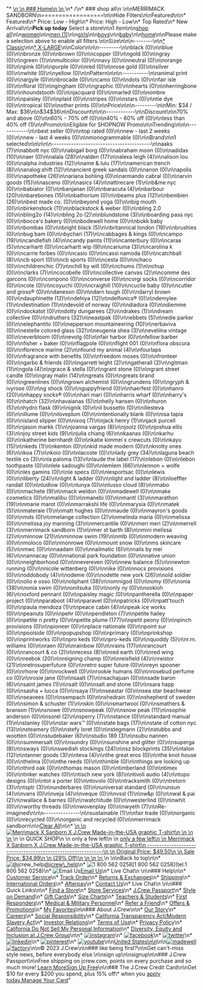 "*   [\n    \n    ### Home\n    \n    ](/)\n*   /\n*   ### shop all\n    \n\nMERRIMACK SANDBORN\n==================\n\nHide Filters\n\nFeatured\n\n*   Featured\n*   Price: Low - High\n*   Price: High - Low\n*   Top Rated\n*   New Arrival\n\n**Pick up today** Select a store\n\n1 item\n\n[shop all](/all/?crawl=no)\n\n[women](/all/womens?crawl=no)\n\n[men (1)](/all/mens?crawl=no)\n\n[girls](/all/girls?crawl=no)\n\n[boys](/all/boys?crawl=no)\n\n[baby](/all/baby?crawl=no)\n\n[home](/all/home?crawl=no)\n\nPlease make a selection above to enable all filters.\n\nSize\n\n\n--------\n\n[*   Classic](/all/?brand=MERRIMACK%20SANDBORN&crawl=no&fit=Classic)\n\n[*   X-LARGE](/all/?brand=MERRIMACK%20SANDBORN&crawl=no&size=X-LARGE)\n\nColor\n\n\n---------\n\nblack (0)\n\nblue (0)\n\nbronze (0)\n\nbrown (0)\n\ncopper (0)\n\ngold (0)\n\ngray (0)\n\n[](/all/?brand=MERRIMACK%20SANDBORN&crawl=no&l_color=root-green)green (1)\n\nmulticolor (0)\n\nnavy (0)\n\nneutral (0)\n\norange (0)\n\npink (0)\n\npurple (0)\n\nred (0)\n\nrose gold (0)\n\nsilver (0)\n\nwhite (0)\n\nyellow (0)\n\nPattern\n\n\n-----------\n\nanimal print (0)\n\nargyle (0)\n\nbrocade (0)\n\ncamo (0)\n\ndots (0)\n\nfair isle (0)\n\nfloral (0)\n\ngingham (0)\n\ngraphic (0)\n\nhearts (0)\n\nherringbone (0)\n\nhoundstooth (0)\n\njacquard (0)\n\nmarled (0)\n\nombre (0)\n\npaisley (0)\n\nplaid (0)\n\nstripes (0)\n\nstars (0)\n\ntie dye (0)\n\ntropical (0)\n\nother prints (0)\n\nPrice\n\n\n---------\n\nMin: $34 / Max: $36\n\n$34$36\n\nDiscount\n\n\n------------\n\nDiscount\n\n70% and above (0)\n\n60% - 70% off (0)\n\n40% - 60% off (0)\n\n[](/all/?brand=MERRIMACK%20SANDBORN&crawl=no&discount=lessThan40Off)less than 40% off (1)\n\nPromo\n\n[](/all/?brand=MERRIMACK%20SANDBORN&crawl=no&pmid=msg-30-off-full-price%2Cmsg-pam-promo%2Cmsg-30-off-sale~SHOPNOW)Eligible for SHOPNOW Promo\n\nTrending\n\n\n------------\n\nbest seller (0)\n\ntop rated (0)\n\nnew - last 2 weeks (0)\n\nnew - last 4 weeks (0)\n\nmonogrammable (0)\n\nBrand\n\n1 selected[](/all/?crawl=no)\n\n\n\n\n-----------------------------------------\n\n[](/all/?brand=AAKS,MERRIMACK%20SANDBORN&crawl=no)aaks (7)\n\nabbott nyc (0)\n\nabigail borg (0)\n\nabraham moon (0)\n\n[](/all/?brand=ADIDAS,MERRIMACK%20SANDBORN&crawl=no)adidas (10)\n\naer (0)\n\n[](/all/?brand=ALALA,MERRIMACK%20SANDBORN&crawl=no)alala (28)\n\n[](/all/?brand=ALDEN,MERRIMACK%20SANDBORN&crawl=no)alden (17)\n\n[](/all/?brand=ALEXA%20LEIGH,MERRIMACK%20SANDBORN&crawl=no)alexa leigh (4)\n\nalison lou (0)\n\n[](/all/?brand=ALPHA%20INDUSTRIES,MERRIMACK%20SANDBORN&crawl=no)alpha industries (12)\n\n[](/all/?brand=AME%20%26%20LULU,MERRIMACK%20SANDBORN&crawl=no)ame & lulu (17)\n\n[](/all/?brand=AMERICAN%20TRENCH,MERRIMACK%20SANDBORN&crawl=no)american trench (8)\n\n[](/all/?brand=ANALOG%3ASHIFT,MERRIMACK%20SANDBORN&crawl=no)analog:shift (12)\n\nancient greek sandals (0)\n\nanon (0)\n\napolis (0)\n\n[](/all/?brand=APOTHEKE,MERRIMACK%20SANDBORN&crawl=no)apotheke (26)\n\nariana bohling (0)\n\narmando cabral (0)\n\n[](/all/?brand=ARVIN%20GOODS,MERRIMACK%20SANDBORN&crawl=no)arvin goods (15)\n\nasceno (0)\n\n[](/all/?brand=ASICS,MERRIMACK%20SANDBORN&crawl=no)asics (4)\n\n[](/all/?brand=ATTIRECARE,MERRIMACK%20SANDBORN&crawl=no)attirecare (1)\n\nb&me nyc (0)\n\nbabiator (0)\n\nbanjanan (0)\n\n[](/all/?brand=BARACUTA,MERRIMACK%20SANDBORN&crawl=no)baracuta (4)\n\n[](/all/?brand=BARBOUR,MERRIMACK%20SANDBORN&crawl=no)barbour (20)\n\n[](/all/?brand=BAREBONES,MERRIMACK%20SANDBORN&crawl=no)barebones (15)\n\nbathorium (0)\n\n[](/all/?brand=BEAMS%20PLUS,MERRIMACK%20SANDBORN&crawl=no)beams plus (12)\n\n[](/all/?brand=BEMBIEN,MERRIMACK%20SANDBORN&crawl=no)bembien (26)\n\nbest made co. (0)\n\nbeyond yoga (0)\n\nbig mouth (0)\n\n[](/all/?brand=Birkenstock,MERRIMACK%20SANDBORN&crawl=no)birkenstock (11)\n\nblackstock & weber (0)\n\nbling 2.0 (0)\n\n[](/all/?brand=BLING2O,MERRIMACK%20SANDBORN&crawl=no)bling2o (14)\n\n[](/all/?brand=BLING%202o,MERRIMACK%20SANDBORN&crawl=no)bling 2o (2)\n\n[](/all/?brand=BLUNDSTONE,MERRIMACK%20SANDBORN&crawl=no)blundstone (3)\n\nboarding pass nyc (0)\n\nbocce's bakery (0)\n\nbodewell home (0)\n\nbokk baby (0)\n\nbombas (0)\n\n[](/all/?brand=BRIGHT%20BLACK,MERRIMACK%20SANDBORN&crawl=no)bright black (5)\n\n[](/all/?brand=BRITANNICAL%20LONDON,MERRIMACK%20SANDBORN&crawl=no)britannical london (19)\n\nbrushies (0)\n\nbug bam (0)\n\n[](/all/?brand=BYCHARI,MERRIMACK%20SANDBORN&crawl=no)bychari (17)\n\ncabbages & kings (0)\n\n[](/all/?brand=CAMPO,MERRIMACK%20SANDBORN&crawl=no)campo (19)\n\n[](/all/?brand=CANDLEFISH,MERRIMACK%20SANDBORN&crawl=no)candlefish (4)\n\n[](/all/?brand=CANDY%20PAINTS,MERRIMACK%20SANDBORN&crawl=no)candy paints (11)\n\ncanterbury (0)\n\n[](/all/?brand=CARAA,MERRIMACK%20SANDBORN&crawl=no)caraa (5)\n\ncarhartt (0)\n\n[](/all/?brand=CARHARTT%20WIP,MERRIMACK%20SANDBORN&crawl=no)carhartt wip (9)\n\n[](/all/?brand=CARIUMA,MERRIMACK%20SANDBORN&crawl=no)cariuma (3)\n\ncarolina k (0)\n\ncarrie forbes (0)\n\ncasio (0)\n\ncassi namoda (0)\n\n[](/all/?brand=CATCHBALL,MERRIMACK%20SANDBORN&crawl=no)catchball (8)\n\ncb sport (0)\n\ncb sports (0)\n\ncesta (0)\n\nchaco (0)\n\n[](/all/?brand=CHILDRENCHIC,MERRIMACK%20SANDBORN&crawl=no)childrenchic (7)\n\nchill by will (0)\n\n[](/all/?brand=CHUMS,MERRIMACK%20SANDBORN&crawl=no)chums (1)\n\nchup (0)\n\n[](/all/?brand=CLARKS,MERRIMACK%20SANDBORN&crawl=no)clarks (7)\n\ncocobelle (0)\n\n[](/all/?brand=COLLECTIVE%20CANVAS,MERRIMACK%20SANDBORN&crawl=no)collective canvas (2)\n\ncomme des garcons (0)\n\ncompono (0)\n\nconverse (0)\n\ncorgi socks (0)\n\ncorridor (0)\n\ncote (0)\n\ncoyuchi (0)\n\n[](/all/?brand=CRAIGHILL,MERRIMACK%20SANDBORN&crawl=no)craighill (10)\n\ncuclie baby (0)\n\ncutler and gross® (0)\n\ndaneson (0)\n\ndarn tough (0)\n\ndarryl brown (0)\n\n[](/all/?brand=DAUPHINETTE,MERRIMACK%20SANDBORN&crawl=no)dauphinette (12)\n\n[](/all/?brand=DEHIYA,MERRIMACK%20SANDBORN&crawl=no)dehiya (12)\n\ndelfonics® (0)\n\n[](/all/?brand=DEMYLEE,MERRIMACK%20SANDBORN&crawl=no)demylee (1)\n\n[](/all/?brand=DESTINATION,MERRIMACK%20SANDBORN&crawl=no)destination (1)\n\ndevold of norway (0)\n\ndiadora (0)\n\ndiemme (0)\n\ndockatot (0)\n\n[](/all/?brand=DOTTY%20DUNGAREES,MERRIMACK%20SANDBORN&crawl=no)dotty dungarees (2)\n\n[](/all/?brand=DRAKES,MERRIMACK%20SANDBORN&crawl=no)drakes (1)\n\ndream collective (0)\n\n[](/all/?brand=DRUTHERS,MERRIMACK%20SANDBORN&crawl=no)druthers (32)\n\neastpak (0)\n\n[](/all/?brand=EBBETS,MERRIMACK%20SANDBORN&crawl=no)ebbets (5)\n\nedie parker (0)\n\nelephantito (0)\n\n[](/all/?brand=EPPERSON%20MOUNTAINEERING,MERRIMACK%20SANDBORN&crawl=no)epperson mountaineering (10)\n\nerbaviva (0)\n\n[](/all/?brand=ESTELLE%20COLORED%20GLASS,MERRIMACK%20SANDBORN&crawl=no)estelle colored glass (32)\n\n[](/all/?brand=EUGENIA%20SHEA,MERRIMACK%20SANDBORN&crawl=no)eugenia shea (3)\n\neveliina vintage (0)\n\neverbloom (0)\n\nevolg (0)\n\nfair harbor (0)\n\nfellow barber (0)\n\nfisher + baker (0)\n\nflagpole (0)\n\nflight 001 (0)\n\nflora obscura (0)\n\n[](/all/?brand=FLORENCE%20MARINE,MERRIMACK%20SANDBORN&crawl=no)florence marine (2)\n\n[](/all/?brand=FOUND%20MY%20ANIMAL,MERRIMACK%20SANDBORN&crawl=no)found my animal (4)\n\nfourlaps (0)\n\nfragrance with benefits (0)\n\nfreedom moses (0)\n\nfronteer (0)\n\ngarbo & friends (0)\n\n[](/all/?brand=GARRETT%20LEIGHT,MERRIMACK%20SANDBORN&crawl=no)garrett leight (2)\n\n[](/all/?brand=GATHERALL,MERRIMACK%20SANDBORN&crawl=no)gatherall (2)\n\n[](/all/?brand=GITMAN,MERRIMACK%20SANDBORN&crawl=no)gitman (1)\n\n[](/all/?brand=GOLA,MERRIMACK%20SANDBORN&crawl=no)gola (4)\n\ngrace & stella (0)\n\ngrant stone (0)\n\ngrant street candle (0)\n\n[](/all/?brand=GRAY%20MALIN,MERRIMACK%20SANDBORN&crawl=no)gray malin (14)\n\ngreats (0)\n\ngreats brand (0)\n\ngreenlines (0)\n\ngrown alchemist (0)\n\ngrundens (0)\n\ngryph & ivyrose (0)\n\ng shock (0)\n\nguppyfriend (0)\n\nhaerfest (0)\n\n[](/all/?brand=HANRO,MERRIMACK%20SANDBORN&crawl=no)hanro (20)\n\nhappy socks® (0)\n\nhari mari (0)\n\nharris wharf (0)\n\nharry's (0)\n\n[](/all/?brand=HATCH,MERRIMACK%20SANDBORN&crawl=no)hatch (32)\n\n[](/all/?brand=HAVAIANAS,MERRIMACK%20SANDBORN&crawl=no)havaianas (5)\n\nhelly hansen (0)\n\n[](/all/?brand=HURON,MERRIMACK%20SANDBORN&crawl=no)huron (5)\n\n[](/all/?brand=HYDRO%20FLASK,MERRIMACK%20SANDBORN&crawl=no)hydro flask (9)\n\nignik (0)\n\nil bussetto (0)\n\nillesteva (0)\n\nillume (0)\n\niloveplum (0)\n\nintentionally blank (0)\n\nisa tapia (0)\n\nisland slipper (0)\n\n[](/all/?brand=IXOQ,MERRIMACK%20SANDBORN&crawl=no)ixoq (7)\n\n[](/all/?brand=JACK%20HENRY,MERRIMACK%20SANDBORN&crawl=no)jack henry (1)\n\njack purcell (0)\n\n[](/all/?brand=JASON%20MARKK,MERRIMACK%20SANDBORN&crawl=no)jason markk (1)\n\n[](/all/?brand=JOANNA%20VARGAS,MERRIMACK%20SANDBORN&crawl=no)joanna vargas (8)\n\njoolz (0)\n\n[](/all/?brand=JOSHUA%20ELLIS,MERRIMACK%20SANDBORN&crawl=no)joshua ellis (3)\n\n[](/all/?brand=JOY%20STREET%20KIDS,MERRIMACK%20SANDBORN&crawl=no)joy street kids (9)\n\n[](/all/?brand=Julia%20Chiang,MERRIMACK%20SANDBORN&crawl=no)julia chiang (6)\n\nkaanas (0)\n\nkarhu (0)\n\nkatherine bernhardt (0)\n\nkatie kimmel x crewcuts (0)\n\n[](/all/?brand=KAYU,MERRIMACK%20SANDBORN&crawl=no)kayu (15)\n\n[](/all/?brand=KEDS,MERRIMACK%20SANDBORN&crawl=no)keds (1)\n\nkenton (0)\n\nkid made modern (0)\n\n[](/all/?brand=KNOTTY%20ONES,MERRIMACK%20SANDBORN&crawl=no)knotty ones (6)\n\n[](/all/?brand=KOA,MERRIMACK%20SANDBORN&crawl=no)koa (7)\n\nkoio (0)\n\nlacoste (0)\n\n[](/all/?brand=LADY%20GREY,MERRIMACK%20SANDBORN&crawl=no)lady grey (34)\n\n[](/all/?brand=LAGUNA%20BEACH%20TEXTILE%20CO,MERRIMACK%20SANDBORN&crawl=no)laguna beach textile co (3)\n\n[](/all/?brand=LA%20PALOMA,MERRIMACK%20SANDBORN&crawl=no)la paloma (13)\n\n[](/all/?brand=LAUDE%20THE%20LABEL,MERRIMACK%20SANDBORN&crawl=no)laude the label (17)\n\nlebon (0)\n\nlebon toothpaste (0)\n\nlele sadoughi (0)\n\n[](/all/?brand=LEMLEM,MERRIMACK%20SANDBORN&crawl=no)lemlem (66)\n\nlennon + wolfe (0)\n\nles gamins (0)\n\nle specs (0)\n\nlesportsac (0)\n\nlewis (0)\n\n[](/all/?brand=LIBERTY,MERRIMACK%20SANDBORN&crawl=no)liberty (24)\n\nlight & ladder (0)\n\n[](/all/?brand=LIGHT%20AND%20LADDER,MERRIMACK%20SANDBORN&crawl=no)light and ladder (8)\n\nloeffler randall (0)\n\nludlow (0)\n\nlunya (0)\n\n[](/all/?brand=LUSSO%20CLOUD,MERRIMACK%20SANDBORN&crawl=no)lusso cloud (8)\n\nmabo (0)\n\n[](/all/?brand=MACHETE,MERRIMACK%20SANDBORN&crawl=no)machete (9)\n\nmack weldon (0)\n\nmadewell (0)\n\nmake cosmetics (0)\n\nmalibu (0)\n\nmanebi (0)\n\n[](/all/?brand=MANTL,MERRIMACK%20SANDBORN&crawl=no)mantl (3)\n\n[](/all/?brand=MARATHON,MERRIMACK%20SANDBORN&crawl=no)marathon (19)\n\nmarie marot (0)\n\nmarrakshi life (0)\n\nmarysia (0)\n\n[](/all/?brand=MATEK,MERRIMACK%20SANDBORN&crawl=no)matek (5)\n\n[](/all/?brand=MATERAIE,MERRIMACK%20SANDBORN&crawl=no)materaie (1)\n\nmatt hughes (0)\n\nmaude (0)\n\nmayron's goods (0)\n\nmds (0)\n\n[](/all/?brand=MELANGE%20COLLECTION,MERRIMACK%20SANDBORN&crawl=no)melange collection (2)\n\nmelinda maria (0)\n\nmelissa (0)\n\n[](/all/?brand=MELISSA%20JOY%20MANNING,MERRIMACK%20SANDBORN&crawl=no)melissa joy manning (3)\n\nmercantile (0)\n\n[](/all/?brand=MERI%20MERI,MERRIMACK%20SANDBORN&crawl=no)meri meri (2)\n\n[](/all/?brand=MERRELL,MERRIMACK%20SANDBORN&crawl=no)merrell (3)\n\n[](/all/?crawl=no)merrimack sandborn (1)\n\n[](/all/?brand=MER%20ST%20BARTH,MERRIMACK%20SANDBORN&crawl=no)mer st barth (8)\n\n[](/all/?brand=MERRIMACK%20SANDBORN,MINI%20MELISSA&crawl=no)mini melissa (2)\n\n[](/all/?brand=MERRIMACK%20SANDBORN,MINNOW&crawl=no)minnow (21)\n\n[](/all/?brand=MERRIMACK%20SANDBORN,MINNOW%20SWIM&crawl=no)minnow swim (19)\n\nmlb (0)\n\nmodern weaving (0)\n\nmoloco (0)\n\nmonrowe (0)\n\nmount snow (0)\n\n[](/all/?brand=MERRIMACK%20SANDBORN,MS%20SKINCARE&crawl=no)ms skincare (5)\n\nmwc (0)\n\nnaadam (0)\n\n[](/all/?brand=MERRIMACK%20SANDBORN,NAILMATIC&crawl=no)nailmatic (6)\n\n[](/all/?brand=MERRIMACK%20SANDBORN,NAILS%20BY%20MEI&crawl=no)nails by mei (6)\n\nnannacay (0)\n\nnational park foundation (0)\n\nnative union (0)\n\nneighborhood (0)\n\nnevereven (0)\n\n[](/all/?brand=MERRIMACK%20SANDBORN,New%20Balance&crawl=no)new balance (5)\n\nnewton running (0)\n\nnicole wittenberg (0)\n\nnike (0)\n\nnocs provisions (0)\n\n[](/all/?brand=MERRIMACK%20SANDBORN,ODDOBODY&crawl=no)oddobody (4)\n\nodeme (0)\n\n[](/all/?brand=MERRIMACK%20SANDBORN,ODETTE%20NEW%20YORK&crawl=no)odette new york (26)\n\nold soldier (0)\n\nolio e osso (0)\n\n[](/all/?brand=MERRIMACK%20SANDBORN,OLIPHANT&crawl=no)oliphant (38)\n\nomnigod (0)\n\nomy (0)\n\n[](/all/?brand=MERRIMACK%20SANDBORN,ONIA&crawl=no)onia (38)\n\nonia swim (0)\n\nonitsuka (0)\n\nonly ny (0)\n\n[](/all/?brand=MERRIMACK%20SANDBORN,OOKIOH&crawl=no)ookioh (6)\n\noxford pennant (0)\n\npaisley magic (0)\n\npantherella (0)\n\npaper project (0)\n\n[](/all/?brand=MERRIMACK%20SANDBORN,PARABOOT&crawl=no)paraboot (4)\n\nparavel (0)\n\npatricks (0)\n\npatt'touch (0)\n\n[](/all/?brand=MERRIMACK%20SANDBORN,PAULA%20MENDOZA&crawl=no)paula mendoza (1)\n\n[](/all/?brand=MERRIMACK%20SANDBORN,PEACE%20CABIN&crawl=no)peace cabin (4)\n\npeak ice works (0)\n\npeanuts (0)\n\npehr (0)\n\n[](/all/?brand=MERRIMACK%20SANDBORN,PENDLETON&crawl=no)pendleton (7)\n\npetite hailey (0)\n\npetite n pretty (0)\n\n[](/all/?brand=MERRIMACK%20SANDBORN,PETITE%20PLUME&crawl=no)petite plume (177)\n\npetit peony (0)\n\npinch provisions (0)\n\npioneer (0)\n\nplace nationale (0)\n\npoint sur (0)\n\npoolside (0)\n\npopupshop (0)\n\nprimary (0)\n\nprinkshop (0)\n\nprintworks (0)\n\npro keds (0)\n\npro-keds (0)\n\n[](/all/?brand=MERRIMACK%20SANDBORN,QUODDY&crawl=no)quoddy (5)\n\nr.m. williams (0)\n\nraen (0)\n\nrainbow (0)\n\n[](/all/?brand=MERRIMACK%20SANDBORN,RAINS&crawl=no)rains (17)\n\nrancourt (0)\n\n[](/all/?brand=MERRIMACK%20SANDBORN,RANCOURT%20%26%20CO&crawl=no)rancourt & co (2)\n\n[](/all/?brand=MERRIMACK%20SANDBORN,RECESS&crawl=no)recess (8)\n\nred earth (0)\n\nred wing (0)\n\n[](/all/?brand=MERRIMACK%20SANDBORN,REEBOK&crawl=no)reebok (20)\n\nreigning champ (0)\n\n[](/all/?brand=MERRIMACK%20SANDBORN,REISFIELD&crawl=no)reisfield (4)\n\n[](/all/?brand=MERRIMACK%20SANDBORN,REISTOR&crawl=no)reistor (21)\n\nretrosuperfuture (0)\n\nretro super future (0)\n\nreyn spooner (0)\n\nrhone (0)\n\nrockwell (0)\n\nrookie humans (0)\n\nrosebud perfume co (0)\n\nrosie jane (0)\n\n[](/all/?brand=MERRIMACK%20SANDBORN,SAALT&crawl=no)saalt (7)\n\nsachajuan (0)\n\n[](/all/?brand=MERRIMACK%20SANDBORN,SADE%20BARON&crawl=no)sade baron (6)\n\n[](/all/?brand=MERRIMACK%20SANDBORN,SAINT%20JAMES&crawl=no)saint james (1)\n\nsalt (0)\n\nsalt and stone (0)\n\nsara happ (0)\n\nsasha + lucca (0)\n\n[](/all/?brand=MERRIMACK%20SANDBORN,SAYA&crawl=no)saya (1)\n\nseastar (0)\n\nsea star beachwear (0)\n\nseavees (0)\n\nsempach (0)\n\nshedrain (0)\n\nshepherd of sweden (0)\n\n[](/all/?brand=MERRIMACK%20SANDBORN,SIMON%20%26%20SCHUSTER&crawl=no)simon & schuster (1)\n\nskin (0)\n\nsmartwool (0)\n\n[](/all/?brand=MERRIMACK%20SANDBORN,SMATHERS%20%26%20BRANSON&crawl=no)smathers & branson (1)\n\nsnowe (0)\n\nsnowpeak (0)\n\n[](/all/?brand=MERRIMACK%20SANDBORN,SNOW%20PEAK&crawl=no)snow peak (11)\n\nsophie anderson (0)\n\n[](/all/?brand=MERRIMACK%20SANDBORN,SOREL&crawl=no)sorel (2)\n\n[](/all/?brand=MERRIMACK%20SANDBORN,SPERRY&crawl=no)sperry (7)\n\nstance (0)\n\n[](/all/?brand=MERRIMACK%20SANDBORN,STANDARD%20MANUAL&crawl=no)standard manual (1)\n\nstanley (0)\n\nstar wars™ (0)\n\n[](/all/?brand=MERRIMACK%20SANDBORN,STATE%20BAGS&crawl=no)state bags (17)\n\n[](/all/?brand=MERRIMACK%20SANDBORN,STATE%20OF%20COTTON%20NYC&crawl=no)state of cotton nyc (13)\n\n[](/all/?brand=MERRIMACK%20SANDBORN,STEAMERY&crawl=no)steamery (5)\n\nstefy loret (0)\n\n[](/all/?brand=MERRIMACK%20SANDBORN,STEGMANN&crawl=no)stegmann (2)\n\nstubbs and wootten (0)\n\n[](/all/?brand=MERRIMACK%20SANDBORN,STUDEBAKER&crawl=no)studebaker (6)\n\n[](/all/?brand=MERRIMACK%20SANDBORN,STUDIO%20189&crawl=no)studio 189 (3)\n\nsubu nannen (0)\n\nsummersalt (0)\n\nsundry (0)\n\nsunshine and glitter (0)\n\n[](/all/?brand=MERRIMACK%20SANDBORN,SUPERGA&crawl=no)superga (8)\n\nsways (0)\n\n[](/all/?brand=MERRIMACK%20SANDBORN,SWEDISH%20STOCKINGS&crawl=no)swedish stockings (24)\n\n[](/all/?brand=MERRIMACK%20SANDBORN,SZ%20BLOCKPRINTS&crawl=no)sz blockprints (35)\n\n[](/all/?brand=MERRIMACK%20SANDBORN,TALON&crawl=no)talon (12)\n\n[](/all/?brand=MERRIMACK%20SANDBORN,TANNER%20GOODS&crawl=no)tanner goods (3)\n\n[](/all/?brand=MERRIMACK%20SANDBORN,TEVA&crawl=no)teva (4)\n\nthe great eros (0)\n\nthe knot house (0)\n\nthelma (0)\n\nthe reeds (0)\n\nthimble (0)\n\nthings are looking up (0)\n\nthird oak (0)\n\nthomas mason (0)\n\ntimberland (0)\n\ntimex (0)\n\ntinker watches (0)\n\n[](/all/?brand=MERRIMACK%20SANDBORN,TISCH%20NEW%20YORK&crawl=no)tisch new york (8)\n\n[](/all/?brand=MERRIMACK%20SANDBORN,TIVOLI%20AUDIO&crawl=no)tivoli audio (4)\n\ntopo designs (0)\n\ntot a porter (0)\n\ntovolo (0)\n\ntracksmith (0)\n\n[](/all/?brand=MERRIMACK%20SANDBORN,TRETORN&crawl=no)tretorn (3)\n\n[](/all/?brand=MERRIMACK%20SANDBORN,TSPTR&crawl=no)tsptr (3)\n\nunderbares (0)\n\nuniversal standard (0)\n\n[](/all/?brand=MERRIMACK%20SANDBORN,UNSUN&crawl=no)unsun (4)\n\nvans (0)\n\n[](/all/?brand=MERRIMACK%20SANDBORN,VEJA&crawl=no)veja (4)\n\nveque (0)\n\n[](/all/?brand=MERRIMACK%20SANDBORN,VSSL&crawl=no)vssl (1)\n\nw&p (0)\n\n[](/all/?brand=MERRIMACK%20SANDBORN,WAL%20%26%20PAI&crawl=no)wal & pai (2)\n\nwallace & barnes (0)\n\nwatchitude (0)\n\nwesterlind (0)\n\nwhit (0)\n\nworthy threads (0)\n\nwovenplay (0)\n\n[](/all/?brand=MERRIMACK%20SANDBORN,WYETH&crawl=no)wyeth (7)\n\nRe-imagined\n\n\n---------------\n\n[](/all/?brand=MERRIMACK%20SANDBORN&clothing=Sustainable&crawl=no)sustainable (1)\n\nfair trade (0)\n\norganic (0)\n\nrecycled (0)\n\norganic and recycled (0)\n\nmerrimack sandborn[](/all/?crawl=no)\n\n[Clear All](/all/?crawl=no)\n\n*   [\n    \n    ![ Merrimack X Sanborn X J.Crew Made-in-the-USA graphic T-shirt](https://www.jcrew.com/s7-img-facade/BI273_PP3540_m?hei=640&crop=0,0,512,0)\n    \n    \n    \n    ](/p/mens/categories/clothing/t-shirts/graphics/merrimack-x-sanborn-x-jcrew-made-in-the-usa-graphic-t-shirt/BI273?display=standard&fit=Classic&color_name=merrimack-logo-graphic&colorProductCode=BI273)\n    \n    QUICK SHOP\n    \n    only a few left\n    \n    [only a few left\n    \n    Merrimack X Sanborn X J.Crew Made-in-the-USA graphic T-shirt\n    ------------------------------------------------------------\n    \n    Original Price: $49.50\n    \n    Sale Price: $34.99\n    \n    (29% Off)\n    \n    \n    \n    ](/p/mens/categories/clothing/t-shirts/graphics/merrimack-x-sanborn-x-jcrew-made-in-the-usa-graphic-t-shirt/BI273?display=standard&fit=Classic&color_name=merrimack-logo-graphic&colorProductCode=BI273)\n    \n\nBack to top\n\n*   ![@jcrew_help](/next-static/images/sidecar-modules/footer/twitter-2.svg)[@jcrew\\_help](https://twitter.com/jcrew_help)\n*   ![1 800 562 0258](/next-static/images/sidecar-modules/footer/phone-2.svg)[1 800 562 0258](tel:1 800 562 0258)\n*   ![Email Us](/next-static/images/sidecar-modules/footer/email.svg)[Email Us](mailto:help@jcrew.com)\n*   Live Chat\n    \n\n### Help\n\n*   [Customer Service](/help/customer-service)\n*   [Track Order](/help/order-status)\n*   [Returns & Exchanges](/help/returns-exchanges)\n*   [Shipping](/help/shipping-handling)\n*   [International Orders](/help/international-orders)\n*   [Afterpay](/afterpay-faq)\n*   [Contact Us](/help/contact-us)\n*   Live Chat\n    \n\n### Quick Links\n\n*   [Find a Store](https://stores.jcrew.com/search)\n*   [Store Services](/s/store-services)\n*   [J.Crew Passport](/s/rewards)\n*   [Style on Demand](/s/style-on-demand)\n*   [Gift Cards](/help/gift-card)\n*   [Size Charts](/r/size-charts)\n*   [Teachers & Students](/s/teacher-student-discount)\n*   [First Responders](/s/military-medical-first-responder-discount)\n*   [Medical & Military Personnel](/s/military-medical-first-responder-discount)\n*   [Refer a Friend](/share)\n*   [Offers & Promotions](/best-deals)\n*   [My Favorites](/favorites)\n\n### About J.Crew\n\n*   [Our Story](/s/aboutus)\n*   [Careers](https://jobs.jcrew.com)\n*   [Social Responsibility](/s/corporate-responsibility)\n*   [California Transparency Act/Modern Slavery Act](/s/CSR-california-transparency-act)\n*   [Investor Relations](https://investors.jcrew.com)\n*   [Terms of Use](/help/terms-of-use)\n*   [Privacy Policy](/help/privacy-policy)\n*   [California Do Not Sell My Personal Information](https://jcrew.clarip.com/dsr/create?brand=jcrew&type=3)\n*   [Diversity, Equity and Inclusion at J.Crew Group](/s/diversity-equity-inclusion)\n\n*   [![instagram](/next-static/images/sidecar-modules/footer/instagram-2.svg)](http://instagram.com/jcrew)\n*   [![facebook](/next-static/images/sidecar-modules/footer/facebook-2.svg)](https://www.facebook.com/jcrew)\n*   [![twitter](/next-static/images/sidecar-modules/footer/twitter-2.svg)](https://twitter.com/jcrew)\n*   [![linkedin](/next-static/images/sidecar-modules/footer/linkedin.svg)](https://www.linkedin.com/company/j-crew)\n*   [![pinterest](/next-static/images/sidecar-modules/footer/pinterest-2.svg)](http://pinterest.com/jcrew/)\n*   [![youtube](/next-static/images/sidecar-modules/footer/youtube-2.svg)](http://www.youtube.com/user/jcrewinsider)\n\n[United States\n\n](/r/context-chooser)\n\n[![madewell](/next-static/images/sidecar-modules/footer/madewell.svg)](https://www.madewell.com)[![factory](/next-static/images/sidecar-modules/navigation/jcrew-factory-logo-black.svg)](https://factory.jcrew.com)\n\n© 2023 J.Crew\n\n### like being first?\n\nGet can't-miss style news, before everybody else.\n\nsign up\n\nsignup\n\n### J.Crew Passport\n\nFree shipping on jcrew.com, points on every purchase and so much more! [Learn More](/s/rewards)[Sign Up Free](/?register=true)\n\n### The J.Crew Credit Card\n\nGet $10 for every $200 you spend, plus 15% off\\* when you [apply today.](/s/credit-card)[Manage Your Card](https://d.comenity.net/jcrew/)"